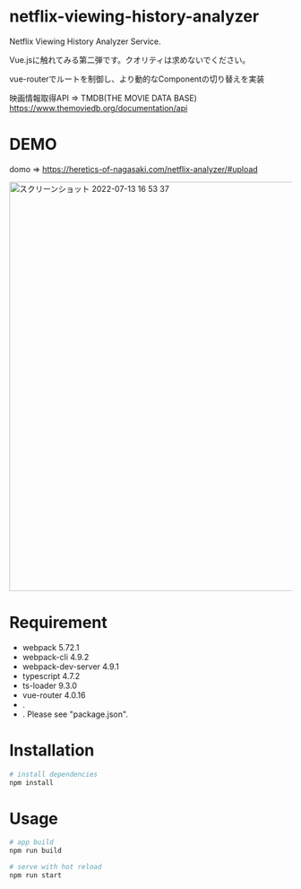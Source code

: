 # netflix-viewing-history-analyzer
Netflix Viewing History Analyzer Service.


Vue.jsに触れてみる第二弾です。クオリティは求めないでください。

vue-routerでルートを制御し、より動的なComponentの切り替えを実装

映画情報取得API => TMDB(THE MOVIE DATA BASE) https://www.themoviedb.org/documentation/api

# DEMO
domo => https://heretics-of-nagasaki.com/netflix-analyzer/#upload

<img width="730" alt="スクリーンショット 2022-07-13 16 53 37" src="https://user-images.githubusercontent.com/77357587/188393627-4df7f466-ac4c-4640-9967-f28adf01178b.png">

 
# Requirement
 
* webpack 5.72.1
* webpack-cli 4.9.2
* webpack-dev-server 4.9.1
* typescript 4.7.2
* ts-loader 9.3.0
* vue-router 4.0.16
* .
* .
Please see "package.json".

# Installation
```bash
# install dependencies
npm install
```
 
# Usage
 
```bash
# app build
npm run build

# serve with hot reload
npm run start
```

